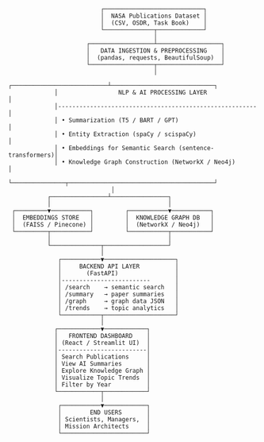 
                              ┌────────────────────────────┐
                              │  NASA Publications Dataset │
                              │  (CSV, OSDR, Task Book)    │
                              └──────────────┬─────────────┘
                                             │
                          ┌──────────────────┴──────────────────┐
                          │   DATA INGESTION & PREPROCESSING    │
                          │  (pandas, requests, BeautifulSoup)  │
                          └──────────────────┬──────────────────┘
                                             │
                 ┌───────────────────────────┴─────────────────────────────┐
                 │                 NLP & AI PROCESSING LAYER               │
                 │-------------------------------------------------------- │
                 │ • Summarization (T5 / BART / GPT)                       │
                 │ • Entity Extraction (spaCy / scispaCy)                  │
                 │ • Embeddings for Semantic Search (sentence-transformers)│
                 │ • Knowledge Graph Construction (NetworkX / Neo4j)       │
                 └───────────────┬─────────────────────────────────────────┘
                                 │
               ┌────────────────┴────────────────┐
               │                                 │
     ┌─────────▼───────────┐         ┌───────────▼───────────┐
     │  EMBEDDINGS STORE   │         │  KNOWLEDGE GRAPH DB   │
     │  (FAISS / Pinecone) │         │  (NetworkX / Neo4j)   │
     └─────────┬───────────┘         └───────────┬───────────┘
               │                                 │
               └──────────────┬──────────────────┘
                              │
                  ┌───────────▼────────────────────┐
                  │     BACKEND API LAYER          │
                  │       (FastAPI)                │
                  │-------------------------       │
                  │ /search    → semantic search   │
                  │ /summary   → paper summaries   │
                  │ /graph     → graph data JSON   │
                  │ /trends    → topic analytics   │
                  └───────────┬────────────────────┘
                              │
                 ┌────────────▼────────────┐
                 │   FRONTEND DASHBOARD    │
                 │ (React / Streamlit UI)  │
                 │-------------------------│
                 │ Search Publications     │
                 │ View AI Summaries       │
                 │ Explore Knowledge Graph │
                 │ Visualize Topic Trends  │
                 │ Filter by Year          │
                 └────────────┬────────────┘
                              │
                  ┌───────────▼────────────┐
                  │        END USERS       │
                  │ Scientists, Managers,  │
                  │ Mission Architects     │
                  └────────────────────────┘
